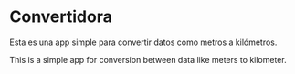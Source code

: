 # Convertidora

Esta es una app simple para convertir datos como metros a kilómetros.

This is a simple app for conversion between data like meters to kilometer. 
